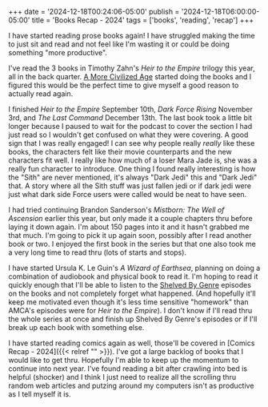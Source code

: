 +++
date = '2024-12-18T00:24:06-05:00'
publish = '2024-12-18T06:00:00-05:00'
title = 'Books Recap - 2024'
tags = ['books', 'reading', 'recap']
+++

I have started reading prose books again! I have struggled making the time to just sit and read and not feel like I'm wasting it or could be doing something "more productive".

I've read the 3 books in Timothy Zahn's *Heir to the Empire* trilogy this year, all in the back quarter. [A More Civilized Age](https://amorecivilizedage.net/) started doing the books and I figured this would be the perfect time to give myself a good reason to actually read again.

I finished *Heir to the Empire* September 10th, *Dark Force Rising* November 3rd, and *The Last Command* December 13th. The last book took a little bit longer because I paused to wait for the podcast to cover the section I had just read so I wouldn't get confused on what they were covering. A good sign that I was really engaged! I can see why people really *really* like these books, the characters felt like their movie counterparts and the new characters fit well. I really like how much of a loser Mara Jade is, she was a really fun character to introduce. One thing I found really interesting is how the "Sith" are never mentioned, it's always "Dark Jedi" this and "Dark Jedi" that. A story where all the Sith stuff was just fallen jedi or if dark jedi were just what dark side Force users were called would be neat to have seen.

I had tried continuing Brandon Sanderson's *Mistborn: The Well of Ascension* earlier this year, but only made it a couple chapters thru before laying it down again. I'm about 150 pages into it and it hasn't grabbed me that much. I'm going to pick it up again soon, possibly after I read another book or two. I enjoyed the first book in the series but that one also took me a very long time to read thru (lots of starts and stops).

I have started Ursula K. Le Guin's *A Wizard of Earthsea*, planning on doing a combination of audiobook and physical book to read it. I'm hoping to read it quickly enough that I'll be able to listen to the [Shelved By Genre](https://rangedtouch.com/category/shelved-by-genre/) episodes on the books and not completely forget what happened. (And hopefully it'll keep me motivated even though it's less time sensitive "homework" than AMCA's episodes were for *Heir to the Empire*). I don't know if I'll read thru the whole series at once and finish up Shelved By Genre's episodes or if I'll break up each book with something else.

I have started reading comics again as well, those'll be covered in [Comics Recap - 2024]({{< relref "" >}}). I've got a large backlog of books that I would like to get thru. Hopefully I'm able to keep up the momentum to continue into next year. I've found reading a bit after crawling into bed is helpful (shocker) and I think I just need to realize all the scrolling thru random web articles and putzing around my computers isn't as productive as I tell myself it is.